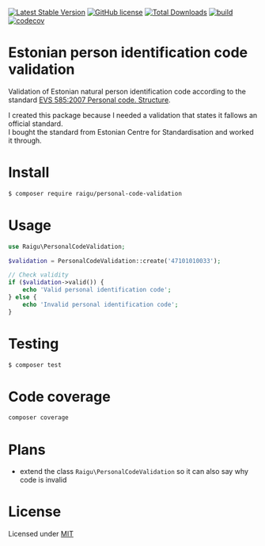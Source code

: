 [![Latest Stable Version](https://poser.pugx.org/raigu/personal-code-validation/v/stable)](https://packagist.org/packages/raigu/personal-code-validation)
[![GitHub license](https://img.shields.io/github/license/raigu/personal-code-validation)](LICENSE.md)
[![Total Downloads](https://poser.pugx.org/raigu/personal-code-validation/downloads)](https://packagist.org/packages/raigu/personal-code-validation)
[![build](https://github.com/raigu/personal-code-validation/workflows/build/badge.svg)](https://github.com/raigu/personal-code-validation/actions?query=workflow%3Abuild)
[![codecov](https://codecov.io/gh/raigu/personal-code-validation/branch/master/graph/badge.svg)](https://codecov.io/gh/raigu/personal-code-validation)

# Estonian person identification code validation

Validation of Estonian natural person identification code according to the 
standard [EVS 585:2007 Personal code. Structure](https://www.evs.ee/products/evs-585-2007).

I created this package because I needed a validation that states it fallows an official standard.  
I bought the standard from Estonian Centre for Standardisation and worked it through. 

# Install 

````bash
$ composer require raigu/personal-code-validation
````

# Usage 

```php
use Raigu\PersonalCodeValidation;

$validation = PersonalCodeValidation::create('47101010033');

// Check validity
if ($validation->valid()) {
    echo 'Valid personal identification code';
} else {
    echo 'Invalid personal identification code';  
}
```

# Testing

```bash
$ composer test
```

# Code coverage

```bash
composer coverage
```

# Plans

* extend the class `Raigu\PersonalCodeValidation` so it can also say why code is invalid

# License

Licensed under [MIT](LICENSE.md)
